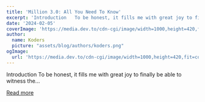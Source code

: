 ```yaml
---
title: 'Million 3.0: All You Need To Know'
excerpt: 'Introduction   To be honest, it fills me with great joy to finally be able to witness the...'
date: '2024-02-05'
coverImage: 'https://media.dev.to/cdn-cgi/image/width=1000,height=420,fit=cover,gravity=auto,format=auto/https%3A%2F%2Fdev-to-uploads.s3.amazonaws.com%2Fuploads%2Farticles%2Flmd6fpwn1h378aqdn1m1.png'
author:
  name: Koders
  picture: "assets/blog/authors/koders.png"
ogImage:
  url: 'https://media.dev.to/cdn-cgi/image/width=1000,height=420,fit=cover,gravity=auto,format=auto/https%3A%2F%2Fdev-to-uploads.s3.amazonaws.com%2Fuploads%2Farticles%2Flmd6fpwn1h378aqdn1m1.png'
---
```


Introduction   To be honest, it fills me with great joy to finally be able to witness the...

[Read more](https://dev.to/tobysolutions/million-30-all-you-need-to-know-3d2)
